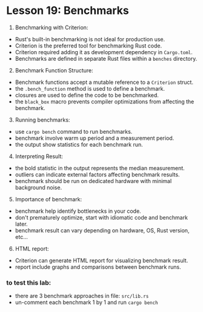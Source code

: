 # Lesson 19: Benchmarks

1. Benchmarking with Criterion:

- Rust's built-in benchmarking is not ideal for production use.
- Criterion is the preferred tool for benchmarking Rust code.
- Criterion required adding it as development dependency in `Cargo.toml`.
- Benchmarks are defined in separate Rust files within a `benches` directory.

2. Benchmark Function Structure:

- Benchmark functions accept a mutable reference to a `Criterion` struct.
- the `.bench_function` method is used to define a benchmark.
- closures are used to define the code to be benchmarked.
- the `black_box` macro prevents compiler optimizations from affecting the benchmark.

3. Running benchmarks:

- use `cargo bench` command to run benchmarks.
- benchmark involve warm up period and a measurement period.
- the output show statistics for each benchmark run.

4. Interpreting Result:

- the bold statistic in the output represents the median measurement.
- outliers can indicate external factors affecting benchmark results.
- benchmark should be run on dedicated hardware with minimal background noise.

5. Importance of benchmark:

- benchmark help identify bottlenecks in your code.
- don't prematurely optimize, start with idiomatic code and benchmark later.
- benchmark result can vary depending on hardware, OS, Rust version, etc...

6. HTML report:

- Criterion can generate HTML report for visualizing benchmark result.
- report include graphs and comparisons between benchmark runs.

### to test this lab:

- there are 3 benchmark approaches in file: `src/lib.rs`
- un-comment each benchmark 1 by 1 and run `cargo bench`
